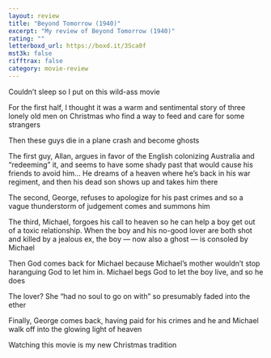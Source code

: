 ```yaml
---
layout: review
title: "Beyond Tomorrow (1940)"
excerpt: "My review of Beyond Tomorrow (1940)"
rating: ""
letterboxd_url: https://boxd.it/3Sca0f
mst3k: false
rifftrax: false
category: movie-review
---
```


Couldn’t sleep so I put on this wild-ass movie

For the first half, I thought it was a warm and sentimental story of three lonely old men on Christmas who find a way to feed and care for some strangers

Then these guys die in a plane crash and become ghosts

The first guy, Allan, argues in favor of the English colonizing Australia and “redeeming” it, and seems to have some shady past that would cause his friends to avoid him… He dreams of a heaven where he’s back in his war regiment, and then his dead son shows up and takes him there

The second, George, refuses to apologize for his past crimes and so a vague thunderstorm of judgement comes and summons him

The third, Michael, forgoes his call to heaven so he can help a boy get out of a toxic relationship. When the boy and his no-good lover are both shot and killed by a jealous ex, the boy — now also a ghost — is consoled by Michael

Then God comes back for Michael because Michael’s mother wouldn’t stop haranguing God to let him in. Michael begs God to let the boy live, and so he does

The lover? She “had no soul to go on with” so presumably faded into the ether

Finally, George comes back, having paid for his crimes and he and Michael walk off into the glowing light of heaven

Watching this movie is my new Christmas tradition
